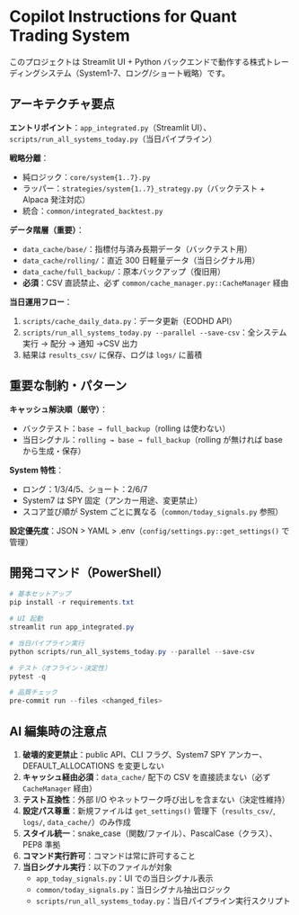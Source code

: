 # Copilot Instructions for Quant Trading System

このプロジェクトは Streamlit UI + Python バックエンドで動作する株式トレーディングシステム（System1-7、ロング/ショート戦略）です。

## アーキテクチャ要点

**エントリポイント**：`app_integrated.py`（Streamlit UI）、`scripts/run_all_systems_today.py`（当日パイプライン）

**戦略分離**：

- 純ロジック：`core/system{1..7}.py`
- ラッパー：`strategies/system{1..7}_strategy.py`（バックテスト + Alpaca 発注対応）
- 統合：`common/integrated_backtest.py`

**データ階層（重要）**：

- `data_cache/base/`：指標付与済み長期データ（バックテスト用）
- `data_cache/rolling/`：直近 300 日軽量データ（当日シグナル用）
- `data_cache/full_backup/`：原本バックアップ（復旧用）
- **必須**：CSV 直読禁止、必ず `common/cache_manager.py::CacheManager` 経由

**当日運用フロー**：

1. `scripts/cache_daily_data.py`：データ更新（EODHD API）
2. `scripts/run_all_systems_today.py --parallel --save-csv`：全システム実行 → 配分 → 通知 →CSV 出力
3. 結果は `results_csv/` に保存、ログは `logs/` に蓄積

## 重要な制約・パターン

**キャッシュ解決順（厳守）**：

- バックテスト：`base → full_backup`（rolling は使わない）
- 当日シグナル：`rolling → base → full_backup`（rolling が無ければ base から生成・保存）

**System 特性**：

- ロング：1/3/4/5、ショート：2/6/7
- System7 は SPY 固定（アンカー用途、変更禁止）
- スコア並び順が System ごとに異なる（`common/today_signals.py` 参照）

**設定優先度**：JSON > YAML > .env（`config/settings.py::get_settings()` で管理）

## 開発コマンド（PowerShell）

```powershell
# 基本セットアップ
pip install -r requirements.txt

# UI 起動
streamlit run app_integrated.py

# 当日パイプライン実行
python scripts/run_all_systems_today.py --parallel --save-csv

# テスト（オフライン・決定性）
pytest -q

# 品質チェック
pre-commit run --files <changed_files>
```

## AI 編集時の注意点

1. **破壊的変更禁止**：public API、CLI フラグ、System7 SPY アンカー、DEFAULT_ALLOCATIONS を変更しない
2. **キャッシュ経由必須**：`data_cache/` 配下の CSV を直接読まない（必ず `CacheManager` 経由）
3. **テスト互換性**：外部 I/O やネットワーク呼び出しを含まない（決定性維持）
4. **設定パス尊重**：新規ファイルは `get_settings()` 管理下（`results_csv/`, `logs/`, `data_cache/`）のみ作成
5. **スタイル統一**：snake_case（関数/ファイル）、PascalCase（クラス）、PEP8 準拠
6. **コマンド実行許可**：コマンドは常に許可すること
7. **当日シグナル実行**：以下のファイルが対象
   - `app_today_signals.py`：UI での当日シグナル表示
   - `common/today_signals.py`：当日シグナル抽出ロジック
   - `scripts/run_all_systems_today.py`：当日パイプライン実行スクリプト
